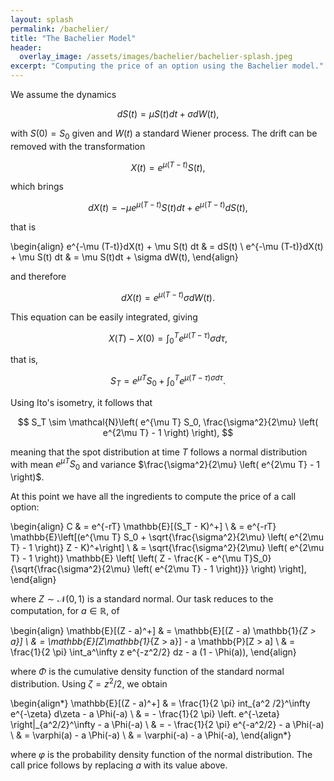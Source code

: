```yaml
---
layout: splash
permalink: /bachelier/
title: "The Bachelier Model"
header:
  overlay_image: /assets/images/bachelier/bachelier-splash.jpeg
excerpt: "Computing the price of an option using the Bachelier model."
---
```


We assume the dynamics

$$
dS(t) = \mu S(t) dt + \sigma dW(t),
$$

with $S(0) = S_0$ given and $W(t)$ a standard Wiener process. The drift can be removed with
the transformation

$$
X(t) = e^{\mu (T - t)} S(t),
$$

which brings

$$
dX(t) = -\mu e^{\mu(T - t)}S(t) dt + e^{\mu(T - t)}dS(t),
$$

that is

\begin{align}
e^{-\mu (T-t)}dX(t) + \mu S(t) dt & = dS(t) \\
e^{-\mu (T-t)}dX(t) + \mu S(t) dt & = \mu S(t)dt + \sigma dW(t),
\end{align}

and therefore

$$
dX(t) = e^{\mu(T - t)} \sigma dW(t).
$$

This equation can be easily integrated, giving

$$
X(T) - X(0) = \int_0^Te^{\mu(T - \tau)}\sigma d\tau,
$$

that is,

$$
S_T = e^{\mu T}S_0 + \int_0^Te^{\mu (T - \tau) \sigma d\tau}.
$$

Using Ito's isometry, it follows that

$$
S_T \sim \mathcal{N}\left(
  e^{\mu T} S_0,
  \frac{\sigma^2}{2\mu} \left( e^{2\mu T} - 1 \right)
\right),
$$

meaning that the spot distribution at time $T$ follows a normal distribution with mean
$e^{\mu T} S_0$ and variance $\frac{\sigma^2}{2\mu} \left( e^{2\mu T} - 1 \right)$.

At this point we have all the ingredients to compute the price of a call option:

\begin{align}
C & = e^{-rT} \mathbb{E}[(S_T - K)^+] \\
& = e^{-rT} \mathbb{E}\left[(e^{\mu T} S_0 +
  \sqrt{\frac{\sigma^2}{2\mu} \left( e^{2\mu T} - 1 \right)} Z - K)^+\right] \\
& = \sqrt{\frac{\sigma^2}{2\mu} \left( e^{2\mu T} - 1 \right)} \mathbb{E}
\left[
  \left(
    Z - \frac{K - e^{\mu T}S_0}{\sqrt{\frac{\sigma^2}{2\mu} \left( e^{2\mu T} - 1 \right)}}
  \right)
\right],
\end{align}

where $Z \sim \mathcal{N}(0, 1)$ is a standard normal. Our task reduces to the computation,
for $a \in \mathbb{R}$, of

\begin{align}
\mathbb{E}[(Z - a)^+] & = \mathbb{E}[(Z - a) \mathbb{1}_{Z > a}] \\
& =  \mathbb{E}[Z\mathbb{1}_{Z > a}] - a \mathbb{P}[Z > a] \\
& = \frac{1}{2 \pi} \int_a^\infty z e^{-z^2/2} dz - a (1 - \Phi(a)),
\end{align}

where $\Phi$ is the cumulative density function of the standard normal distribution. Using $\zeta = z^2/2$, we obtain

\begin{align*}
\mathbb{E}[(Z - a)^+] & = \frac{1}{2 \pi} int_{a^2 /2}^\infty e^{-\zeta} d\zeta - a \Phi(-a) \\
& = - \frac{1}{2 \pi} \left. e^{-\zeta} \right|_{a^2/2}^\infty - a \Phi(-a) \\
& = - \frac{1}{2 \pi} e^{-a^2/2} - a \Phi(-a) \\
& = \varphi(a) - a \Phi(-a) \\
& = \varphi(-a) - a \Phi(-a),
\end{align*}

where $\varphi$ is the probability density function of the normal distribution. The call price follows by replacing $a$ with its value above.
